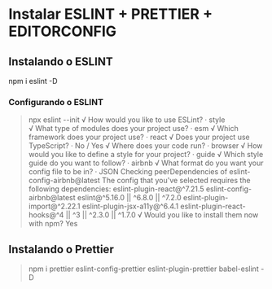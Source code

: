 # Instalar ESLINT + PRETTIER + EDITORCONFIG

## Instalando o ESLINT

npm i eslint -D

### Configurando o ESLINT
> npx eslint --init
√ How would you like to use ESLint? · style       
√ What type of modules does your project use? · esm
√ Which framework does your project use? · react
√ Does your project use TypeScript? · No / Yes
√ Where does your code run? · browser
√ How would you like to define a style for your project? · guide
√ Which style guide do you want to follow? · airbnb
√ What format do you want your config file to be in? · JSON
Checking peerDependencies of eslint-config-airbnb@latest
The config that you've selected requires the following dependencies:
eslint-plugin-react@^7.21.5 eslint-config-airbnb@latest eslint@^5.16.0 || ^6.8.0 || ^7.2.0 eslint-plugin-import@^2.22.1 eslint-plugin-jsx-a11y@^6.4.1 eslint-plugin-react-hooks@^4 || ^3 || ^2.3.0 || ^1.7.0
√ Would you like to install them now with npm? Yes


## Instalando o Prettier
> npm i prettier eslint-config-prettier eslint-plugin-prettier babel-eslint -D
